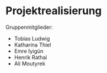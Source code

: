 # Projektrealisierung


Gruppenmitglieder:
- Tobias Ludwig
- Katharina Thiel
- Emre Iyigün
- Henrik Rathai
- Ali Moutyrek
